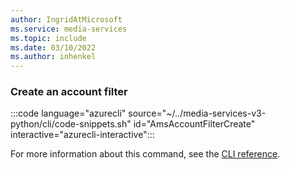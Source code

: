 ```yaml
---
author: IngridAtMicrosoft
ms.service: media-services 
ms.topic: include
ms.date: 03/10/2022
ms.author: inhenkel
---
```


### Create an account filter

:::code language="azurecli" source="~/../media-services-v3-python/cli/code-snippets.sh" id="AmsAccountFilterCreate" interactive="azurecli-interactive":::

For more information about this command, see the [CLI reference](/cli/azure/ams/account-filter?view=azure-cli-latest#az-ams-account-filter-create).
